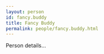 ```yaml
---
layout: person
id: fancy.buddy
title: Fancy Buddy
permalink: people/fancy.buddy.html
---
```


Person details...